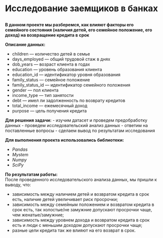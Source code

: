 # <p style="text-align: center;"> Исследование заемщиков в банках </p>

**В данном проекте мы разберемся, как влияют факторы его семейного состояния (наличия детей, его семейное положение, его доход) на возвращение кредита в срок**

**Описание данных:**  
- children — количество детей в семье  
- days_employed — общий трудовой стаж в днях    
- dob_years — возраст клиента в годах  
- education — уровень образования клиента  
- education_id — идентификатор уровня образования  
- family_status — семейное положение  
- family_status_id — идентификатор семейного положения  
- gender — пол клиента  
- income_type — тип занятости  
- debt — имел ли задолженность по возврату кредитов  
- total_income — ежемесячный доход  
- purpose — цель получения кредита  
    
**Для решения задачи:** 
    - изучим датасет и проведем предобработку данных
    - проведем исследовательский анализ данных
    - ответим на поставленные вопросы
    - сделаем вывод по результатам исследования


**Для выполнения проекта использовались библиотеки:**  
- *Pandas*  
- *Mystem*    
- *Numpy*  
- *SciPy*


**По результатам работы:**  
После проведенного исследовательского анализа данных, мы пришли к выводу, что:
- зависимость между наличием детей и возвратом кредита в срок есть, наличие детей увеличивает риск просрочки;
- зависимость между семейным положением и возвратом кредита в срок есть, так холостые/не замужние допускают просрочки чаще, чем женатые/замужние;
- зависимость между уровнем дохода и возвратом кредита в срок есть и люди с меньшим доходом допускают просрочки чаще;
- разные цели кредита так же влияют на его возврат в срок.
